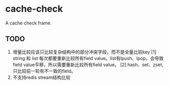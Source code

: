 # cache-check
A cache check frame.

## TODO

1. 增量比较应该只比较复杂结构中的部分冲突字段，而不是全量比较key
    [1] string 和 list 每次都要重新比较所有field value。list有lpush、lpop，会导致field value平移，所以需要重新比较所有field value。
    [2] hash、set、zset, 只比较前一轮有不一致的field。
2. 不支持redis stream结构比较
